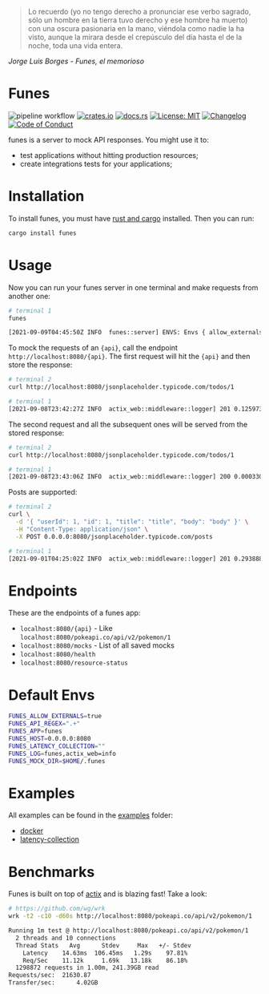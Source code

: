 > Lo recuerdo (yo no tengo derecho a pronunciar ese verbo sagrado, sólo un
> hombre en la tierra tuvo derecho y ese hombre ha muerto) con una oscura
> pasionaria en la mano, viéndola como nadie la ha visto, aunque la mirara desde
> el crepúsculo del día hasta el de la noche, toda una vida entera.

*Jorge Luis Borges - Funes, el memorioso*

# Funes

![pipeline workflow](https://github.com/rodmoioliveira/funes/actions/workflows/ci.yml/badge.svg)
[![crates.io](https://img.shields.io/crates/v/funes.svg)](https://crates.io/crates/funes)
[![docs.rs](https://docs.rs/funes/badge.svg)](https://docs.rs/funes)
[![License: MIT](https://img.shields.io/badge/License-MIT-blue.svg)](https://github.com/rodmoioliveira/funes/blob/main/LICENSE)
[![Changelog](https://camo.githubusercontent.com/4d89fc2186d69bdbb2c6ea6cb54ab16915be5e5e0b63a393e87a75741f1baa8c/68747470733a2f2f696d672e736869656c64732e696f2f62616467652f6368616e67656c6f672d4348414e47454c4f472e6d642d253233453035373335)](https://github.com/rodmoioliveira/funes/blob/main/CHANGELOG.md)
[![Code of Conduct](https://img.shields.io/badge/code-of%20conduct-blue.svg)](https://github.com/rodmoioliveira/funes/blob/main/CODE_OF_CONDUCT.md)

funes is a server to mock API responses. You might use it to:

- test applications without hitting production resources;
- create integrations tests for your applications;

# Installation

To install funes, you must have [rust and
cargo](https://www.rust-lang.org/tools/install) installed. Then you can run:

```sh
cargo install funes
```

# Usage

Now you can run your funes server in one terminal and make requests from another
one:

```sh
# terminal 1
funes

[2021-09-09T04:45:50Z INFO  funes::server] ENVS: Envs { allow_externals: true, api_regex: ".+", h_server: "funes", h_user_agent: "funes", latency_collection: "none", latency_enable: false, localhost: "0.0.0.0:8080", log: "funes,actix_web=info", mock_dir: "/Users/rodolfo.moi/.funes" }, LATENCY_COLLECTION: {}
```

To mock the requests of an `{api}`, call the endpoint
`http://localhost:8080/{api}`. The first request will hit the `{api}` and then
store the response:

```sh
# terminal 2
curl http://localhost:8080/jsonplaceholder.typicode.com/todos/1

# terminal 1
[2021-09-08T23:42:27Z INFO  actix_web::middleware::logger] 201 0.125973 GET /jsonplaceholder.typicode.com/todos/1 HTTP/1.1 curl/7.64.1 bytes:66
```

The second request and all the subsequent ones will be served from the stored
response:

```sh
# terminal 2
curl http://localhost:8080/jsonplaceholder.typicode.com/todos/1

# terminal 1
[2021-09-08T23:43:06Z INFO  actix_web::middleware::logger] 200 0.000330 GET /jsonplaceholder.typicode.com/todos/1 HTTP/1.1 curl/7.64.1 bytes:66
```

Posts are supported:

```sh
# terminal 2
curl \
  -d '{ "userId": 1, "id": 1, "title": "title", "body": "body" }' \
  -H "Content-Type: application/json" \
  -X POST 0.0.0.0:8080/jsonplaceholder.typicode.com/posts

# terminal 1
[2021-09-01T04:25:02Z INFO  actix_web::middleware::logger] 201 0.293888 POST /jsonplaceholder.typicode.com/posts HTTP/1.1 curl/7.64.1 bytes:51
```

# Endpoints

These are the endpoints of a funes app:

- `localhost:8080/{api}` - Like `localhost:8080/pokeapi.co/api/v2/pokemon/1`
- `localhost:8080/mocks` - List of all saved mocks
- `localhost:8080/health`
- `localhost:8080/resource-status`

# Default Envs

```sh
FUNES_ALLOW_EXTERNALS=true
FUNES_API_REGEX=".+"
FUNES_APP=funes
FUNES_HOST=0.0.0.0:8080
FUNES_LATENCY_COLLECTION=""
FUNES_LOG=funes,actix_web=info
FUNES_MOCK_DIR=$HOME/.funes
```

# Examples

All examples can be found in the
[examples](https://github.com/rodmoioliveira/funes/tree/main/examples) folder:

- [docker](https://github.com/rodmoioliveira/funes/tree/main/examples/docker)
- [latency-collection](https://github.com/rodmoioliveira/funes/tree/main/examples/latency-collection)

# Benchmarks

Funes is built on top of [actix](https://actix.rs/) and is blazing fast! Take a
look:

```sh
# https://github.com/wg/wrk
wrk -t2 -c10 -d60s http://localhost:8080/pokeapi.co/api/v2/pokemon/1

Running 1m test @ http://localhost:8080/pokeapi.co/api/v2/pokemon/1
  2 threads and 10 connections
  Thread Stats   Avg      Stdev     Max   +/- Stdev
    Latency    14.63ms  106.45ms   1.29s    97.81%
    Req/Sec    11.12k     1.69k   13.18k    86.18%
  1298872 requests in 1.00m, 241.39GB read
Requests/sec:  21630.87
Transfer/sec:      4.02GB
```
